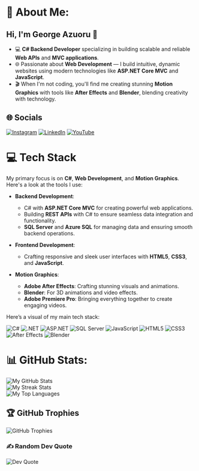 # 💫 About Me:
## Hi, I'm George Azuoru 👋

- 💻 **C# Backend Developer** specializing in building scalable and reliable **Web APIs** and **MVC applications**.
- 🌐 Passionate about **Web Development** — I build intuitive, dynamic websites using modern technologies like **ASP.NET Core MVC** and **JavaScript**.
- 🎬 When I'm not coding, you'll find me creating stunning **Motion Graphics** with tools like **After Effects** and **Blender**, blending creativity with technology.

## 🌐 Socials
[![Instagram](https://img.shields.io/badge/Instagram-%23E4405F.svg?logo=Instagram&logoColor=white)](https://www.instagram.com/playz_a.e/) 
[![LinkedIn](https://img.shields.io/badge/LinkedIn-%230077B5.svg?logo=linkedin&logoColor=white)](https://linkedin.com/in/icpplayz/)
[![YouTube](https://img.shields.io/badge/YouTube-%23FF0000.svg?logo=YouTube&logoColor=white)](https://www.youtube.com/@IcpPlayz)

# 💻 Tech Stack

My primary focus is on **C#**, **Web Development**, and **Motion Graphics**. Here's a look at the tools I use:

- **Backend Development**: 
  - C# with **ASP.NET Core MVC** for creating powerful web applications.
  - Building **REST APIs** with C# to ensure seamless data integration and functionality.
  - **SQL Server** and **Azure SQL** for managing data and ensuring smooth backend operations.

- **Frontend Development**: 
  - Crafting responsive and sleek user interfaces with **HTML5**, **CSS3**, and **JavaScript**.

- **Motion Graphics**:
  - **Adobe After Effects**: Crafting stunning visuals and animations.
  - **Blender**: For 3D animations and video effects.
  - **Adobe Premiere Pro**: Bringing everything together to create engaging videos.

Here’s a visual of my main tech stack:

![C#](https://img.shields.io/badge/c%23-%23239120.svg?style=for-the-badge&logo=c-sharp&logoColor=white) 
![.NET](https://img.shields.io/badge/.NET-5C2D91?style=for-the-badge&logo=.net&logoColor=white)
![ASP.NET](https://img.shields.io/badge/ASP.NET-Core-%231572B6.svg?style=for-the-badge&logo=aspdotnet&logoColor=white)
![SQL Server](https://img.shields.io/badge/Microsoft%20SQL%20Server-CC2927?style=for-the-badge&logo=microsoft%20sql%20server&logoColor=white)
![JavaScript](https://img.shields.io/badge/JavaScript-%23F7DF1E.svg?style=for-the-badge&logo=javascript&logoColor=white)
![HTML5](https://img.shields.io/badge/html5-%23E34F26.svg?style=for-the-badge&logo=html5&logoColor=white)
![CSS3](https://img.shields.io/badge/css3-%231572B6.svg?style=for-the-badge&logo=css3&logoColor=white)
![After Effects](https://img.shields.io/badge/Adobe%20After%20Effects-9999FF.svg?style=for-the-badge&logo=Adobe%20After%20Effects&logoColor=white)
![Blender](https://img.shields.io/badge/blender-%23F5792A.svg?style=for-the-badge&logo=blender&logoColor=white)

# 📊 GitHub Stats:

![My GitHub Stats](https://github-readme-stats.vercel.app/api?username=PlayzAe&theme=darcula&hide_border=false&include_all_commits=true&count_private=true)<br/>
![My Streak Stats](https://github-readme-streak-stats.herokuapp.com/?user=PlayzAe&theme=darcula&hide_border=false)<br/>
![My Top Languages](https://github-readme-stats.vercel.app/api/top-langs/?username=PlayzAe&theme=darcula&hide_border=false&include_all_commits=true&count_private=true&layout=compact)

## 🏆 GitHub Trophies
![GitHub Trophies](https://github-trophies.vercel.app/?username=PlayzAe&theme=dracula&no-frame=true&no-bg=false&margin-w=4)

### ✍️ Random Dev Quote
![Dev Quote](https://quotes-github-readme.vercel.app/api?type=horizontal&theme=radical)

